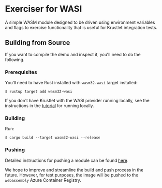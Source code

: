 # Exerciser for WASI

A simple WASM module designed to be driven using environment variables
and flags to exercise functionality that is useful for Krustlet integration
tests.

## Building from Source

If you want to compile the demo and inspect it, you'll need to do the following.

### Prerequisites

You'll need to have Rust installed with `wasm32-wasi` target installed:

```shell
$ rustup target add wasm32-wasi
```

If you don't have Krustlet with the WASI provider running locally, see
the instructions in the [tutorial](../../../docs/intro/tutorial03.md) for
running locally.

### Building

Run:

```shell
$ cargo build --target wasm32-wasi --release
```

### Pushing

Detailed instructions for pushing a module can be found [here](../../../docs/intro/tutorial02.md).

We hope to improve and streamline the build and push process in the future.
However, for test purposes, the image will be pushed to the `webassembly` Azure
Container Registry.
